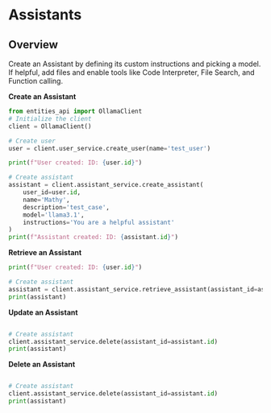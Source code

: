 # Assistants

## Overview

Create an Assistant by defining its custom instructions and picking a model. If helpful, add files and enable tools like Code Interpreter, File Search, and Function calling.


**Create an Assistant**

```python
from entities_api import OllamaClient  
# Initialize the client
client = OllamaClient()

# Create user
user = client.user_service.create_user(name='test_user')

print(f"User created: ID: {user.id}")

# Create assistant
assistant = client.assistant_service.create_assistant(
    user_id=user.id,
    name='Mathy',
    description='test_case',
    model='llama3.1',
    instructions='You are a helpful assistant'
)
print(f"Assistant created: ID: {assistant.id}")
```



**Retrieve an Assistant**

```python
print(f"User created: ID: {user.id}")

# Create assistant
assistant = client.assistant_service.retrieve_assistant(assistant_id=assistant.id) 
print(assistant)
```



**Update an Assistant**

```python

# Create assistant
client.assistant_service.delete(assistant_id=assistant.id) 
print(assistant)
```


**Delete an Assistant**

```python

# Create assistant
client.assistant_service.delete(assistant_id=assistant.id) 
print(assistant)
```
